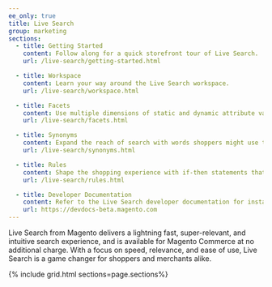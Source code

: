 ```yaml
---
ee_only: true
title: Live Search
group: marketing
sections:
  - title: Getting Started
    content: Follow along for a quick storefront tour of Live Search.
    url: /live-search/getting-started.html

  - title: Workspace
    content: Learn your way around the Live Search workspace.
    url: /live-search/workspace.html

  - title: Facets
    content: Use multiple dimensions of static and dynamic attribute values as a high-performance search filters.
    url: /live-search/facets.html

  - title: Synonyms
    content: Expand the reach of search with words shoppers might use that differ from those in your catalog.
    url: /live-search/synonyms.html

  - title: Rules
    content: Shape the shopping experience with if-then statements that add logic and events to search. Use rules to boost or bury products for a specific period of time.
    url: /live-search/rules.html

  - title: Developer Documentation
    content: Refer to the Live Search developer documentation for installation instructions, code examples, and technical reference.
    url: https://devdocs-beta.magento.com
---
```


Live Search from Magento delivers a lightning fast, super-relevant, and intuitive search experience, and is available for Magento Commerce at no additional charge. With a focus on speed, relevance, and ease of use, Live Search is a game changer for shoppers and merchants alike.

{% include grid.html sections=page.sections%}